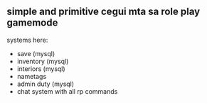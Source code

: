 ## simple and primitive cegui mta sa role play gamemode
systems here: 
* save  (mysql)
* inventory (mysql)
* interiors (mysql)
* nametags
* admin duty (mysql)
* chat system with all rp commands
